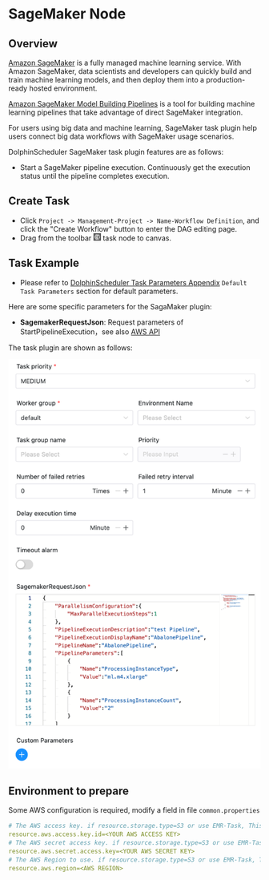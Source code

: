 # SageMaker Node

## Overview

[Amazon SageMaker](https://docs.aws.amazon.com/sagemaker/index.html) is a fully managed machine learning service. With Amazon SageMaker, data scientists and developers can quickly build and train machine learning models, and then deploy them into a production-ready hosted environment.

[Amazon SageMaker Model Building Pipelines](https://docs.aws.amazon.com/sagemaker/latest/dg/pipelines.html) is a tool for building machine learning pipelines that take advantage of direct SageMaker integration.

For users using big data and machine learning, SageMaker task plugin help users connect big data workflows with SageMaker usage scenarios.

DolphinScheduler SageMaker task plugin features are as follows:

- Start a SageMaker pipeline execution. Continuously get the execution status until the pipeline completes execution.

## Create Task

- Click `Project -> Management-Project -> Name-Workflow Definition`, and click the "Create Workflow" button to enter the
  DAG editing page.
- Drag from the toolbar <img src="../../../../img/tasks/icons/sagemaker.png" width="15"/> task node to canvas.

## Task Example

[//]: # (TODO: use the commented anchor below once our website template supports this syntax)
[//]: # (- Please refer to [DolphinScheduler Task Parameters Appendix]&#40;appendix.md#default-task-parameters&#41; `Default Task Parameters` section for default parameters.)

- Please refer to [DolphinScheduler Task Parameters Appendix](appendix.md) `Default Task Parameters` section for default parameters.

Here are some specific parameters for the SagaMaker plugin:

- **SagemakerRequestJson**: Request parameters of StartPipelineExecution，see also [AWS API](https://docs.aws.amazon.com/sagemaker/latest/APIReference/API_StartPipelineExecution.html)

The task plugin are shown as follows:

![sagemaker_pipeline](../../../../img/tasks/demo/sagemaker_pipeline.png)

## Environment to prepare

Some AWS configuration is required, modify a field in file `common.properties`

```yaml
# The AWS access key. if resource.storage.type=S3 or use EMR-Task, This configuration is required
resource.aws.access.key.id=<YOUR AWS ACCESS KEY>
# The AWS secret access key. if resource.storage.type=S3 or use EMR-Task, This configuration is required
resource.aws.secret.access.key=<YOUR AWS SECRET KEY>
# The AWS Region to use. if resource.storage.type=S3 or use EMR-Task, This configuration is required
resource.aws.region=<AWS REGION>
```

